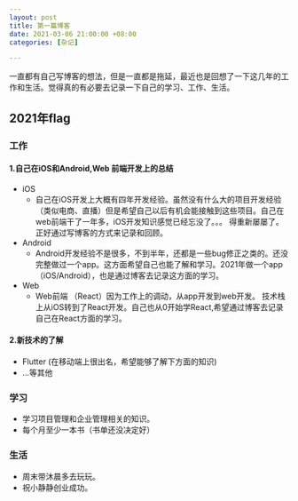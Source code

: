 ```yaml
---
layout: post
title: 第一篇博客
date: 2021-03-06 21:00:00 +08:00
categories: [杂记]

---
```

一直都有自己写博客的想法，但是一直都是拖延，最近也是回想了一下这几年的工作和生活。觉得真的有必要去记录一下自己的学习、工作、生活。

## 2021年flag

### 工作
#### 1.自己在iOS和Android,Web 前端开发上的总结
- iOS
  - 自己在iOS开发上大概有四年开发经验。虽然没有什么大的项目开发经验（类似电商、直播）但是希望自己以后有机会能接触到这些项目。自己在web前端干了一年多，iOS开发知识感觉已经忘没了。。。 得重新屡屡了。正好通过写博客的方式来记录和回顾。
- Android
  - Android开发经验不是很多，不到半年，还都是一些bug修正之类的。还没完整做过一个app。这方面希望自己也能了解和学习。2021年做一个app（iOS/Android），也是通过博客去记录这方面的学习。
- Web 
  - Web前端 （React）因为工作上的调动，从app开发到web开发。 技术栈上从iOS转到了React开发。自己也从0开始学React,希望通过博客去记录自己在React方面的学习。


#### 2.新技术的了解
- Flutter (在移动端上很出名，希望能够了解下方面的知识)
- ...等其他
  

### 学习

- 学习项目管理和企业管理相关的知识。
- 每个月至少一本书（书单还没决定好）


### 生活
- 周末带沐晨多去玩玩。
- 祝小静静创业成功。


